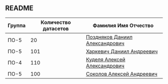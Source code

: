 ## README

| Группа | Количество датасетов | Фамилия Имя Отчество                                |
| ------ | -------------------- | --------------------------------------------------- |
| ПО-5   | 20                   | [Поздняков Даниил Александрович](Pozdnyakov_Daniil) |
| ПО-5   | 101                  | [Харкевич Даниил Андреевич](Harkevich_Daniil)       |
| ПО-4   | 110                  | [Куделя Алексей Александрович](Kudelya_Alexey)      |
| ПО-5   | 100                  | [Соколов Алексей Андреевич](Sokolov_Alexey)         |
